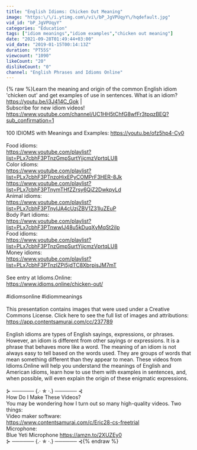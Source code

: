 ```yaml
---
title: "English Idioms: Chicken Out Meaning"
image: "https:\/\/i.ytimg.com\/vi\/bP_JgVPUqyY\/hqdefault.jpg"
vid_id: "bP_JgVPUqyY"
categories: "Education"
tags: ["idiom meanings","idiom examples","chicken out meaning"]
date: "2021-09-28T01:49:44+03:00"
vid_date: "2019-01-15T00:14:13Z"
duration: "PT55S"
viewcount: "1090"
likeCount: "20"
dislikeCount: "0"
channel: "English Phrases and Idioms Online"
---
```

{% raw %}Learn the meaning and origin of the common English idiom 'chicken out' and get examples of use in sentences. What is an idiom? <a rel="nofollow" target="blank" href="https://youtu.be/i3J414C_Gok">https://youtu.be/i3J414C_Gok</a> | <br />Subscribe for new idiom videos! <a rel="nofollow" target="blank" href="https://www.youtube.com/channel/UC1HH5tChfG8wfFr3tpqzBEQ?sub_confirmation=1">https://www.youtube.com/channel/UC1HH5tChfG8wfFr3tpqzBEQ?sub_confirmation=1</a><br /><br />100 IDIOMS with Meanings and Examples: <a rel="nofollow" target="blank" href="https://youtu.be/ofz5hp4-Cy0">https://youtu.be/ofz5hp4-Cy0</a><br /><br />Food idioms:<br /><a rel="nofollow" target="blank" href="https://www.youtube.com/playlist?list=PLx7cbhF3PTnzGmpSurtYjjcmzVprtqLU8">https://www.youtube.com/playlist?list=PLx7cbhF3PTnzGmpSurtYjjcmzVprtqLU8</a><br />Color idioms: <br /><a rel="nofollow" target="blank" href="https://www.youtube.com/playlist?list=PLx7cbhF3PTnzoHixEPyCOMPrF3HER-8Jk">https://www.youtube.com/playlist?list=PLx7cbhF3PTnzoHixEPyCOMPrF3HER-8Jk</a><br /><a rel="nofollow" target="blank" href="https://www.youtube.com/playlist?list=PLx7cbhF3PTnymTHfZZrsy6QjZ2DwkpyLd">https://www.youtube.com/playlist?list=PLx7cbhF3PTnymTHfZZrsy6QjZ2DwkpyLd</a><br />Animal idioms: <br /><a rel="nofollow" target="blank" href="https://www.youtube.com/playlist?list=PLx7cbhF3PTnyIJA4cUzjZBV1Z31IuZEuP">https://www.youtube.com/playlist?list=PLx7cbhF3PTnyIJA4cUzjZBV1Z31IuZEuP</a><br />Body Part idioms: <br /><a rel="nofollow" target="blank" href="https://www.youtube.com/playlist?list=PLx7cbhF3PTnwwIJ48u5kDuqXyMqSt2iIp">https://www.youtube.com/playlist?list=PLx7cbhF3PTnwwIJ48u5kDuqXyMqSt2iIp</a><br />Food idioms: <br /><a rel="nofollow" target="blank" href="https://www.youtube.com/playlist?list=PLx7cbhF3PTnzGmpSurtYjjcmzVprtqLU8">https://www.youtube.com/playlist?list=PLx7cbhF3PTnzGmpSurtYjjcmzVprtqLU8</a><br />Money idioms: <br /><a rel="nofollow" target="blank" href="https://www.youtube.com/playlist?list=PLx7cbhF3PTnzIZPi5jdTC8XbrpisJM7mT">https://www.youtube.com/playlist?list=PLx7cbhF3PTnzIZPi5jdTC8XbrpisJM7mT</a><br /><br />See entry at Idioms.Online:<br /><a rel="nofollow" target="blank" href="https://www.idioms.online/chicken-out/">https://www.idioms.online/chicken-out/</a><br /><br />#idiomsonline #idiommeanings <br /><br />This presentation contains images that were used under a Creative Commons License. Click here to see the full list of images and attributions:<br /><a rel="nofollow" target="blank" href="https://app.contentsamurai.com/cc/237789">https://app.contentsamurai.com/cc/237789</a><br /><br />English idioms are types of English sayings, expressions, or phrases. However, an idiom is different from other sayings or expressions. It is a phrase that behaves more like a word. The meaning of an idiom is not always easy to tell based on the words used. They are groups of words that mean something different than they appear to mean. These videos from Idioms.Online will help you understand the meanings of English and American idioms, learn how to use them with examples in sentences, and, when possible, will even explain the origin of these enigmatic expressions. <br /><br />⊱ ────── {.⋅ ✯ ⋅.} ────── ⊰<br />How Do I Make These Videos?<br />You may be wondering how I turn out so many high-quality videos. Two things:<br />Video maker software:<br /><a rel="nofollow" target="blank" href="https://www.contentsamurai.com/c/Eric28-cs-freetrial">https://www.contentsamurai.com/c/Eric28-cs-freetrial</a><br />Microphone:<br />Blue Yeti Microphone <a rel="nofollow" target="blank" href="https://amzn.to/2XUZEy0">https://amzn.to/2XUZEy0</a><br />⊱ ────── {.⋅ ✯ ⋅.} ────── ⊰{% endraw %}
